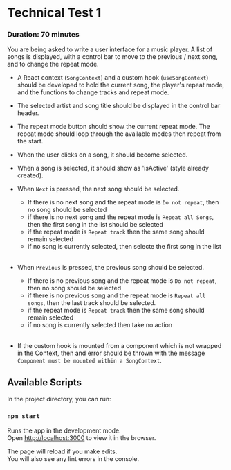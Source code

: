 # Technical Test 1

### Duration: 70 minutes

You are being asked to write a user interface for a music player.
A list of songs is displayed, with a control bar to move to the previous / next song, and to change the repeat mode.

- A React context (`SongContext`) and a custom hook (`useSongContext`) should be developed to hold the current song, the player's repeat mode, and the functions to change tracks and repeat mode.

- The selected artist and song title should be displayed in the control bar header.

- The repeat mode button should show the current repeat mode. The repeat mode should loop through the available modes then repeat from the start.

- When the user clicks on a song, it should become selected.

- When a song is selected, it should show as 'isActive' (style already created).

- When `Next` is pressed, the next song should be selected.

  - If there is no next song and the repeat mode is `Do not repeat`, then no song should be selected
  - if there is no next song and the repeat mode is `Repeat all Songs`, then the first song in the list should be selected
  - if the repeat mode is `Repeat track` then the same song should remain selected
  - if no song is currently selected, then selecte the first song in the list
    <br>
    <br>

- When `Previous` is pressed, the previous song should be selected.

  - If there is no previous song and the repeat mode is `Do not repeat`, then no song should be selected
  - if there is no previous song and the repeat mode is `Repeat all songs`, then the last track should be selected.
  - if the repeat mode is `Repeat track` then the same song should remain selected
  - if no song is currently selected then take no action
    <br>
    <br>

- If the custom hook is mounted from a component which is not wrapped in the Context, then and error should be thrown with the message `Component must be mounted within a SongContext`.

## Available Scripts

In the project directory, you can run:

### `npm start`

Runs the app in the development mode.\
Open [http://localhost:3000](http://localhost:3000) to view it in the browser.

The page will reload if you make edits.\
You will also see any lint errors in the console.
